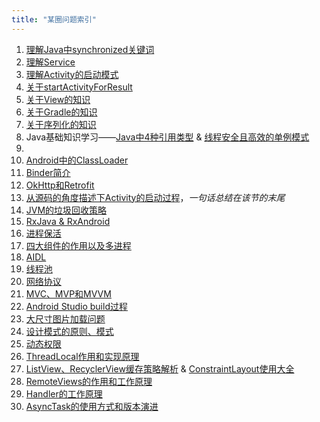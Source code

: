 ```yaml
---
title: "某圈问题索引"
---
```


1. [理解Java中synchronized关键词](/android/paid/zsxq/week1-synchronized/)
2. [理解Service](/android/paid/zsxq/week2-service/)
3. [理解Activity的启动模式](/android/paid/zsxq/week3-activity/)
4. [关于startActivityForResult](/android/paid/zsxq/week4-startActivityForResult/)
5. [关于View的知识](/android/paid/zsxq/week5-view/)
6. [关于Gradle的知识](/android/paid/zsxq/week6-gradle/)
7. [关于序列化的知识](/android/paid/zsxq/week7-serialization/)
8. Java基础知识学习——[Java中4种引用类型](/java/java-foundation/#3-java4) & [线程安全且高效的单例模式](/design-pattern/singleton/)
9. 
10.  [Android中的ClassLoader](/android/paid/zsxq/week10-classloader/)
11.  [Binder简介](/android/paid/zsxq/week11-binder/)
12.  [OkHttp和Retrofit](/android/paid/zsxq/week12-retrofit-okhttp/)
13.  [从源码的角度描述下Activity的启动过程](/android/framework/%E5%9B%9B%E5%A4%A7%E7%BB%84%E4%BB%B6%E5%90%AF%E5%8A%A8%E8%BF%87%E7%A8%8B/#2-activity)，*一句话总结在该节的末尾*
14.  [JVM的垃圾回收策略](/android/paid/zsxq/week14-jvm-gc/)
15.  [RxJava & RxAndroid](/android/3rd-library/rxjava&rxandroid/)
16.  [进程保活](/android/paid/zsxq/week16-keep-app-alive/)
17.  [四大组件的作用以及多进程](/android/paid/zsxq/week17-android-components/)
18.  [AIDL](/android/framework/IPC%E6%9C%BA%E5%88%B6/#44-aidl)
19.  [线程池](/android/framework/Android%E7%BA%BF%E7%A8%8B%E4%B8%8E%E7%BA%BF%E7%A8%8B%E6%B1%A0/#3-android)
20.  [网络协议](/android/paid/zsxq/week20-network-protocol/)
21.  [MVC、MVP和MVVM](/android/paid/zsxq/week21-mvc&mvp&mvvm/)
22.  [Android Studio build过程](/android/paid/zsxq/week22-android-studio-build/)
23.  [大尺寸图片加载问题](/android/paid/zsxq/week23-load-large-bitmap/)
24.  [设计模式的原则、模式](/design-pattern/design-pattern/)
25.  [动态权限](/android/other/%E7%90%90%E7%A2%8E%E7%9F%A5%E8%AF%86%E7%82%B9/#dynamic-permission)
26.  [ThreadLocal作用和实现原理](/android/framework/Android%E6%B6%88%E6%81%AF%E6%9C%BA%E5%88%B6/#21-threadlocal)
27.  [ListView、RecyclerView缓存策略解析](/android/other/recyclerview-cache/) & [ConstraintLayout使用大全](/android/other/constraintlayout/)
28.  [RemoteViews的作用和工作原理](/android/framework/RemoteViews/)
29.  [Handler的工作原理](/android/framework/Android%E6%B6%88%E6%81%AF%E6%9C%BA%E5%88%B6/)
30.  [AsyncTask的使用方式和版本演进](/android/framework/Android%E7%BA%BF%E7%A8%8B%E4%B8%8E%E7%BA%BF%E7%A8%8B%E6%B1%A0/#21-asynctask)